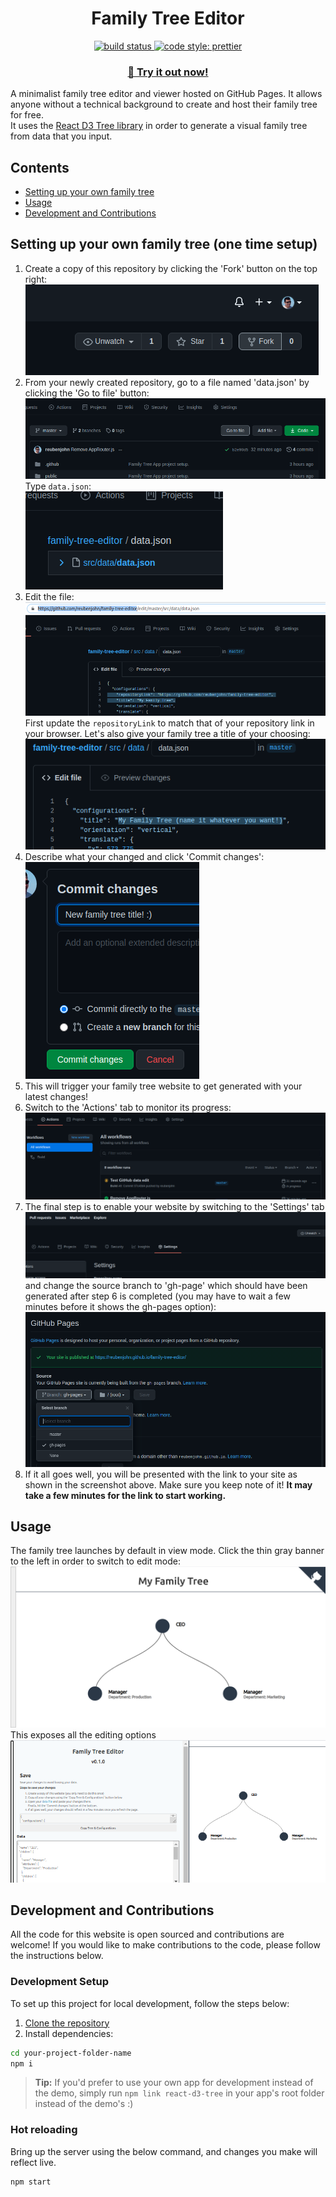 <h1 align="center">Family Tree Editor</h1>

<p align="center">
  <a href="#buildstatus">
    <img alt="build status" src="https://github.com/reubenjohn/family-tree-editor/workflows/Build/badge.svg">
  </a>
  <a href="https://github.com/prettier/prettier">
    <img alt="code style: prettier" src="https://img.shields.io/badge/code_style-prettier-ff69b4.svg">
  </a>
</p>

<p align="center">
  <h3 align="center"><a href="https://reubenjohn.github.io/family-tree-editor">👾 Try it out now!</a></h3>
</p>

A minimalist family tree editor and viewer hosted on GitHub Pages.
It allows anyone without a technical background to create and host their family tree for free.   
It uses the [React D3 Tree library](https://github.com/bkrem/react-d3-tree) in order to generate a visual family tree from data that you input.

## Contents <!-- omit in toc -->
- [Setting up your own family tree](#setting-up-your-own-family-tree-one-time-setup)
- [Usage](#usage)
- [Development and Contributions](#development-and-contributions)

## Setting up your own family tree (one time setup)
1. Create a copy of this repository by clicking the 'Fork' button on the top right:  
![Fork](screenshots/Fork.png)
2. From your newly created repository, go to a file named 'data.json' by clicking the 'Go to file' button:  
![Go to file](screenshots/go_to_file.png)
Type `data.json`:  
![data.json](screenshots/data.json.png)
3. Edit the file:  
![edit](screenshots/edit.png)  
First update the `repositoryLink` to match that of your repository link in your browser. 
Let's also give your family tree a title of your choosing:  
![Family Tree Title](screenshots/family_tree_title.png)  
4. Describe what your changed and click 'Commit changes':  
![Commit changes](screenshots/commit.png)
5. This will trigger your family tree website to get generated with your latest changes!
6. Switch to the 'Actions' tab to monitor its progress: ![Actions Tab](screenshots/actions_tab.png)
7. The final step is to enable your website by switching to the 'Settings' tab  
![Settings Tab](screenshots/settings_tab.png) 
 and change the source branch to 'gh-page'  which should have been generated after step 6 is completed (you may have to wait a few minutes before it shows the gh-pages option):
![GitHub Pages Settings](screenshots/github_pages_settings.png)
8. If it all goes well, you will be presented with the link to your site as shown in the screenshot above.
Make sure you keep note of it! **It may take a few minutes for the link to start working.**

## Usage
The family tree launches by default in view mode.
Click the thin gray banner to the left in order to switch to edit mode:  
![View Mode](screenshots/view_mode.png)
This exposes all the editing options  
![Edit Mode](screenshots/edit_mode.png)

## Development and Contributions
All the code for this website is open sourced and contributions are welcome!
If you would like to make contributions to the code, please follow the instructions below.
### Development Setup
To set up this project for local development, follow the steps below:

1. [Clone the repository](https://docs.github.com/en/github/creating-cloning-and-archiving-repositories/cloning-a-repository)
2. Install dependencies:
```bash
cd your-project-folder-name
npm i
```

> **Tip:** If you'd prefer to use your own app for development instead of the demo, simply run `npm link react-d3-tree` in your app's root folder instead of the demo's :)

### Hot reloading
Bring up the server using the below command, and changes you make will reflect live.
```bash
npm start
```
